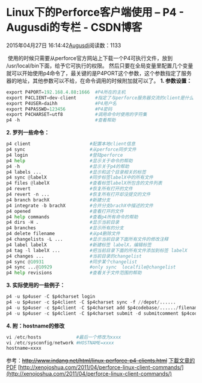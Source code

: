 
# Linux下的Perforce客户端使用 – P4 - Augusdi的专栏 - CSDN博客


2015年04月27日 16:14:42[Augusdi](https://me.csdn.net/Augusdi)阅读数：1133


﻿﻿
使用的时候只需要从perforce官方网站上下载一个P4可执行文件，放到 /usr/local/bin下面，给予它可执行的权限。
然后只要在全局变量里配置几个变量就可以开始使用p4命令了，最关键的是P4PORT这个参数，这个参数指定了服务器的地址，其他参数可以不给，在命令调用的时候附加就可以了。
**1. 参数设置：**

```python
export P4PORT=192.168.4.88:1666  #P4所在的主机
export P4CLIENT=dev-client       #指定了与perforce服务器交流的client是什么
export P4USER=daihh              #P4用户名
export P4PASSWD=123456           #P4密码
export P4CHARSET=utf8            #调用命令时使用的字符集
p4 -h                            #查看帮助
```


**2. 罗列一些命令：**

```python
p4 client                      #配置本地client信息
p4 sync                        #从perforce同步文件
p4 login                       #登陆perforce
p4 help                        #显示关于命令的帮助
p4 -h                          #显示关于p4的帮助
p4 labels ...                  #显示和这个目录相关的标签
p4 sync @labelX                #同步标签labelX中的所有文件
p4 files @labelX               #查看标签labelX所包含的文件列表
p4 revert                      #恢复所有打开的文件
p4 revert -n ...               #恢复所有打开却没提交的文件
p4 branch brachX               #新建分支
p4 integrate -b brachX         #合并分支brachX中描述的文件
p4 opened                      #查看打开的文件
p4 help commands               #查看p4所有命令的帮助
p4 dirs -H .                   #显示当前目录
p4 branches                    #显示所有的分支
p4 delete filename             #从p4删除文件
p4 changelists -L ...          #显示当前目录下面所有文件的修改注释
p4 label labelX                #新建标签 labelX，编辑标签
p4 tag -l labelX ...           #把当前目录下面的所有文件添加到标签 labelX
p4 changes ...                 #当前目录的changelist
p4 sync @10931                 #同步某个changelist
p4 sync ...@10929              #only sync  localfile@changelist
p4 help revisions              #查看关于文件范围的帮助
```
**3. 实际使用的一些例子：**
```python
p4 -u $p4user -C $p4charset login
p4 -u $p4user -c $p4client -C $p4charset sync -f //depot/......
p4 -u $p4user -c $p4client -C $p4charset add $p4codebase/....../filename.txt
p4 -u $p4user -c $p4client -C $p4charset submit -d submitcomment $p4codebase/....../filename.txt
```

**4. 附：hostname的修改**

```python
vi /etc/hosts             #最后一个修改为xxxx
vi /etc/sysconfig/network #HOSTNAME=xxxx
hostname=xxxx
```


参考：~~http://www.indang.net/html/linux-perforce-p4-clients.html~~
[下載文章的PDF](http://zh.pdf24.org/)
[http://xenojoshua.com/2011/04/perforce-linux-client-commands/](http://xenojoshua.com/2011/04/perforce-linux-client-commands/)


